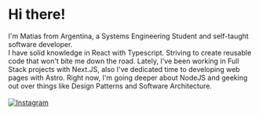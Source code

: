 # Hi there!
I'm Matias from Argentina, a Systems Engineering Student and self-taught software developer.<br />
I have solid knowledge in React with Typescript. Striving to create reusable code that won't bite me down the road.
Lately, I've been working in Full Stack projects with Next.JS, also I've dedicated time to developing web pages with Astro.
Right now, I'm going deeper about NodeJS and geeking out over things like Design Patterns and Software Architecture.<br /><br />
[![Instagram](https://img.shields.io/badge/Instagram-%23E4405F.svg?logo=Instagram&logoColor=white)](https://instagram.com/mmatidelga2)

